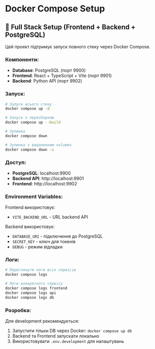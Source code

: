 # Docker Compose Setup

## 🐳 Full Stack Setup (Frontend + Backend + PostgreSQL)

Цей проект підтримує запуск повного стеку через Docker Compose.

### Компоненти:

- **Database**: PostgreSQL (порт 9900)
- **Frontend**: React + TypeScript + Vite (порт 9901)
- **Backend**: Python API (порт 9902)

### Запуск:

```bash
# Запуск всього стеку
docker compose up -d

# Запуск з пересборкою
docker compose up --build

# Зупинка
docker compose down

# Зупинка з видаленням volumes
docker compose down -v
```

### Доступ:

- **PostgreSQL**: localhost:9900
- **Backend API**: http://localhost:9901
- **Frontend**: http://localhost:9902

### Environment Variables:

Frontend використовує:

- `VITE_BACKEND_URL` - URL backend API

Backend використовує:

- `DATABASE_URI` - підключення до PostgreSQL
- `SECRET_KEY` - ключ для токенів
- `DEBUG` - режим відладки

### Логи:

```bash
# Переглянути логи всіх сервісів
docker compose logs

# Логи конкретного сервісу
docker compose logs frontend
docker compose logs api
docker compose logs db
```

### Розробка:

Для development рекомендується:

1. Запустити тільки DB через Docker: `docker compose up db`
2. Backend та Frontend запускати локально
3. Використовувати `.env.development` для налаштувань
